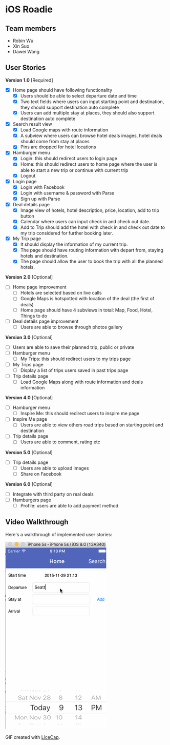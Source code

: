 # iOS Roadie
## Team members
- Robin Wu
- Xin Suo
- Dawei Wang

## User Stories

**Version 1.0** [Required]

- [X] Home page should have following functionality
	- [X] Users should be able to select departure date and time
	- [X] Two text fields where users can input starting point and destination, they should support destination auto complete
	- [X] Users can add multiple stay at places, they should also support destination auto complete
- [X] Search result view
	- [X] Load Google maps with route information
	- [X] A subview where users can browse hotel deals images, hotel deals should come from stay at places
	- [X] Pins are dropped for hotel locations
- [X] Hamburger menu
	- [X] Login: this should redirect users to login page
	- [X] Home: this should redirect users to home page where the user is able to start a new trip or continue with current trip
	- [X] Logout
- [X] Login page
	- [X] Login with Facebook
	- [X] Login with username & password with Parse
	- [X] Sign up with Parse
- [X] Deal details page
	- [X] Image view of hotels, hotel description, price, location, add to trip button
	- [X] Calendar where users can input check in and check out date.
	- [X] Add to Trip should add the hotel with check in and check out date to my trip considered for further booking later.
- [X] My Trip page
	- [X] It should display the information of my current trip.
	- [X] The page should have routing information with depart from, staying hotels and destination.
	- [X] The page should allow the user to book the trip with all the planned hotels.
	
**Version 2.0** [Optional]

- [ ] Home page improvement
	- [ ] Hotels are selected based on live calls
	- [ ] Google Maps is hotspotted with location of the deal (the first of deals)
	- [ ] Home page should have 4 subviews in total: Map, Food, Hotel, Things to do
- [ ] Deal details page improvement
	- [ ] Users are able to browse through photos gallery

**Version 3.0** [Optional]

- [ ] Users are able to save their planned trip, public or private
- [ ] Hamburger menu
	- [ ] My Trips: this should redirect users to my trips page
- [ ] My Trips page
	- [ ] Display a list of trips users saved in past trips page
- [ ] Trip details page
	- [ ] Load Google Maps along with route information and deals information

**Version 4.0** [Optional]

- [ ] Hamburger menu
	- [ ] Inspire Me: this should redirect users to inspire me page
- [ ] Inspire Me page
	- [ ] Users are able to view others road trips based on starting point and destination
- [ ] Trip details page
	- [ ] Users are able to comment, rating etc

**Version 5.0** [Optional]

- [ ] Trip details page
	- [ ] Users are able to upload images
	- [ ] Share on Facebook

**Version 6.0** [Optional]

- [ ] Integrate with third party on real deals
- [ ] Hamburgers page
	- [ ] Profile: users are able to add payment method

## Video Walkthrough

Here's a walkthrough of implemented user stories:

<img src='roadie_1.gif' title='Video Walkthrough' width='' alt='Video Walkthrough' />

GIF created with [LiceCap](http://www.cockos.com/licecap/).
